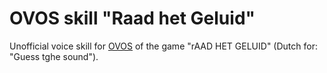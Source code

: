 # OVOS skill "Raad het Geluid"
Unofficial voice skill for [OVOS](https://openvoiceos.org) of the game "rAAD HET GELUID" (Dutch for: "Guess tghe sound").
